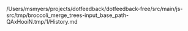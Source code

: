 /Users/msmyers/projects/dotfeedback/dotfeedback-free/src/main/js-src/tmp/broccoli_merge_trees-input_base_path-QAxHooiN.tmp/1/History.md